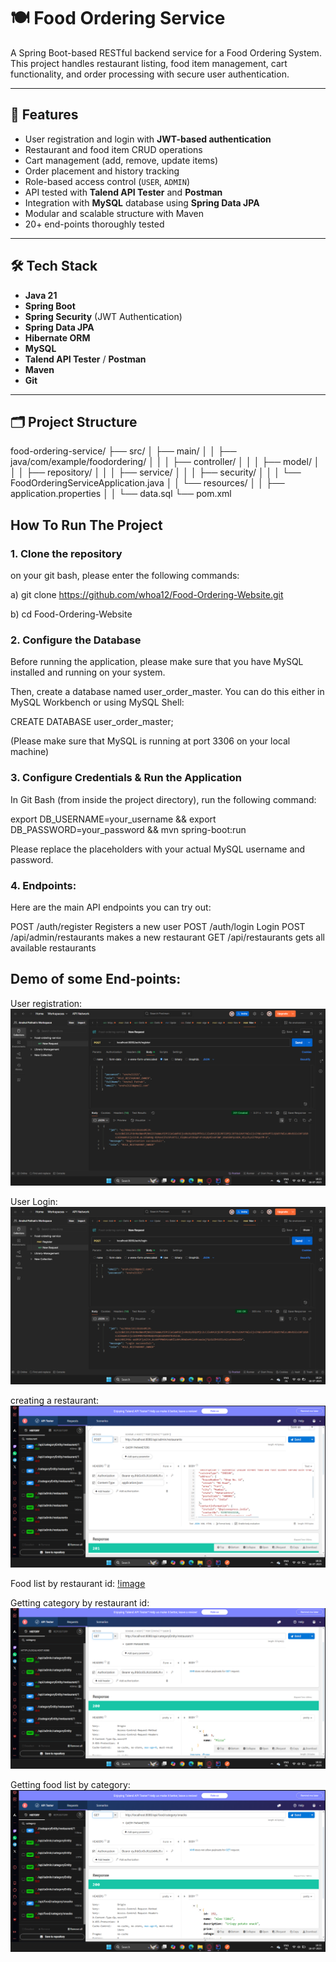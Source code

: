 # 🍽️ Food Ordering Service

A Spring Boot-based RESTful backend service for a Food Ordering System. This project handles restaurant listing, food item management, cart functionality, and order processing with secure user authentication.

---

## 🚀 Features

- User registration and login with **JWT-based authentication**
- Restaurant and food item CRUD operations
- Cart management (add, remove, update items)
- Order placement and history tracking
- Role-based access control (`USER`, `ADMIN`)
- API tested with **Talend API Tester** and **Postman**
- Integration with **MySQL** database using **Spring Data JPA**
- Modular and scalable structure with Maven
- 20+ end-points thoroughly tested

---

## 🛠️ Tech Stack

- **Java 21**
- **Spring Boot**
- **Spring Security** (JWT Authentication)
- **Spring Data JPA**
- **Hibernate ORM**
- **MySQL**
- **Talend API Tester** / **Postman**
- **Maven**
- **Git**

---

## 🗂️ Project Structure

food-ordering-service/
├── src/
│ ├── main/
│ │ ├── java/com/example/foodordering/
│ │ │ ├── controller/
│ │ │ ├── model/
│ │ │ ├── repository/
│ │ │ ├── service/
│ │ │ ├── security/
│ │ │ └── FoodOrderingServiceApplication.java
│ │ └── resources/
│ │ ├── application.properties
│ │ └── data.sql
└── pom.xml

## How To Run The Project

### 1. Clone the repository
on your git bash, please enter the following commands:

a) git clone https://github.com/whoa12/Food-Ordering-Website.git

b) cd Food-Ordering-Website

### 2. Configure the Database
Before running the application, please make sure that you have MySQL installed and running on your system.

Then, create a database named user_order_master. You can do this either in MySQL Workbench or using MySQL Shell:

CREATE DATABASE user_order_master;

(Please make sure that MySQL is running at port 3306 on your local machine)

### 3. Configure Credentials & Run the Application
In Git Bash (from inside the project directory), run the following command:

export DB_USERNAME=your_username && export DB_PASSWORD=your_password && mvn spring-boot:run

Please replace the placeholders with your actual MySQL username and password.

### 4. Endpoints:
Here are the main API endpoints you can try out:

POST   /auth/register       Registers a new user
POST   /auth/login          Login
POST   /api/admin/restaurants   makes a new restaurant
GET    /api/restaurants       gets all available restaurants


## Demo of some End-points:

User registration:
![image](https://github.com/whoa12/food-ordering-service/blob/main/Food-Ordering-Website/Screenshot%20(111).png?raw=true)


User Login:
![image](https://github.com/whoa12/food-ordering-service/blob/main/Food-Ordering-Website/Screenshot%20(112).png?raw=true)


creating a restaurant:
![image](https://github.com/whoa12/food-ordering-service/blob/main/Food-Ordering-Website/createRest.png?raw=true)


Food list by restaurant id:
[!image](https://github.com/whoa12/food-ordering-service/blob/main/Food-Ordering-Website/food%20list%20by%20restid.png?raw=true)


Getting category by restaurant id:
![image](https://github.com/whoa12/food-ordering-service/blob/main/Food-Ordering-Website/CatByRestId.png?raw=true)


Getting food list by category:
![image](https://github.com/whoa12/food-ordering-service/blob/main/Food-Ordering-Website/FoodListByCat.png?raw=true)

